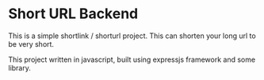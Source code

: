 # Short URL Backend

This is a simple shortlink / shorturl project. This can shorten your long url to be very short.

This project written in javascript, built using expressjs framework and some library.